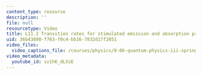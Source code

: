 ```yaml
---
content_type: resource
description: ''
file: null
resourcetype: Video
title: L11.2 Transition rates for stimulated emission and absorption processes
uid: 36b43808-f763-f0c4-bb16-7832d17f2851
video_files:
  video_captions_file: /courses/physics/8-06-quantum-physics-iii-spring-2018/video-lectures/time-dependent-perturbation-theory/L11-2/sv1hK_dLVzE.vtt
video_metadata:
  youtube_id: sv1hK_dLVzE
---
```

